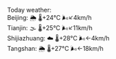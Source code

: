 Today weather:  
Beijing: 🌦   🌡️+24°C 🌬️↙4km/h  
Tianjin: 🌫  🌡️+25°C 🌬️↙11km/h  
Shijiazhuang: ☁️   🌡️+28°C 🌬️←4km/h  
Tangshan: 🌦   🌡️+27°C 🌬️←18km/h  
